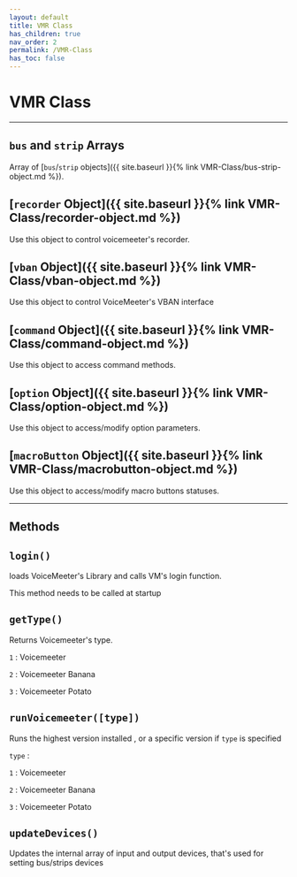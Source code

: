 ```yaml
---
layout: default
title: VMR Class
has_children: true
nav_order: 2
permalink: /VMR-Class 
has_toc: false
---
```


# VMR Class

---

## `bus` and `strip` Arrays
Array of [`bus`/`strip` objects]({{ site.baseurl }}{% link VMR-Class/bus-strip-object.md %}).

## [`recorder` Object]({{ site.baseurl }}{% link VMR-Class/recorder-object.md %})
Use this object to control voicemeeter's recorder.

## [`vban` Object]({{ site.baseurl }}{% link VMR-Class/vban-object.md %})
Use this object to control VoiceMeeter's VBAN interface

## [`command` Object]({{ site.baseurl }}{% link VMR-Class/command-object.md %})
Use this object to access command methods.

## [`option` Object]({{ site.baseurl }}{% link VMR-Class/option-object.md %})
Use this object to access/modify option parameters.

## [`macroButton` Object]({{ site.baseurl }}{% link VMR-Class/macrobutton-object.md %})
Use this object to access/modify macro buttons statuses.

---

## Methods

## `login()`
loads VoiceMeeter's Library and calls VM's login function.

This method needs to be called at startup
## `getType()`
Returns Voicemeeter's type.

`1` : Voicemeeter

`2` : Voicemeeter Banana

`3` : Voicemeeter Potato
## `runVoicemeeter([type])`
Runs the highest version installed , or a specific version if `type` is specified

`type` : 

`1` : Voicemeeter

`2` : Voicemeeter Banana

`3` : Voicemeeter Potato
## `updateDevices()`
Updates the internal array of input and output devices, that's used for setting bus/strips devices
 